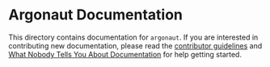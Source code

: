 # Argonaut Documentation

This directory contains documentation for `argonaut`. If you are interested in contributing new documentation, please read the [contributor guidelines](../CONTRIBUTING.md) and [What Nobody Tells You About Documentation](https://documentation.divio.com) for help getting started.
